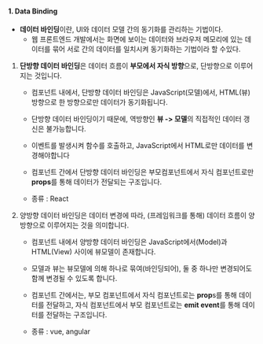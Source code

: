 #### 1. Data Binding

- **데이터 바인딩**이란, UI와 데이터 모델 간의 동기화를 관리하는 기법이다.
	- 웹 프론트엔드 개발에서는 화면에 보이는 데이터와 브라우저 메모리에 있는 데이터를 묶어 서로 간의 데이터를 일치시켜 동기화하는 기법이라 할 수있다.

1. **단방향 데이터 바인딩**은 데이터 흐름이 **부모에서 자식 방향**으로, 단방향으로 이루어지는 것입니다.
    - 컴포넌트 내에서, 단방향 데이터 바인딩은 JavaScript(모델)에서, HTML(뷰) 방향으로 한 방향으로만 데이터가 동기화됩니다.

    - 단방향 데이터 바인딩이기 때문에, 역방향인 **뷰 -> 모델**의 직접적인 데이터 갱신은 불가능합니다. 
    - 이벤트를 발생시켜 함수를 호출하고, JavaScript에서 HTML로만 데이터를 변경해야합니다

    - 컴포넌트 간에서 단방향 데이터 바인딩은 부모컴포넌트에서 자식 컴포넌트로만 **props**를 통해 데이터가 전달되는 구조입니다.
    - 종류 : React

2. 양방향 데이터 바인딩은 데이터 변경에 따라, (프레임워크를 통해) 데이터 흐름이 양방향으로 이루어지는 것을 의미합니다.
    - 컴포넌트 내에서 양방향 데이터 바인딩은 JavaScript에서(Model)과 HTML(View) 사이에 뷰모델이 존재합니다. 
    - 모델과 뷰는 뷰모델에 의해 하나로 묶여(바인딩되어), 둘 중 하나만 변경되어도 함께 변경될 수 있도록 합니다.

    - 컴포넌트 간에서는, 부모 컴포넌트에서 자식 컴포넌트로는 **prop**s를 통해 데이터를 전달하고, 
    자식 컴포넌트에서 부모 컴포넌트로는 **emit event**를 통해 데이터를 전달하는 구조입니다.

    - 종류 : vue, angular